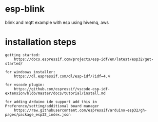 # esp-blink
blink and mqtt example with esp using hivemq, aws
# installation steps
```
getting started:
	https://docs.espressif.com/projects/esp-idf/en/latest/esp32/get-started/
	
for windoows installer:
	https://dl.espressif.com/dl/esp-idf/?idf=4.4
		
for vscode plugin: 
	https://github.com/espressif/vscode-esp-idf-extension/blob/master/docs/tutorial/install.md
	
for adding Arduino ide support add this in Preference/setting/additional board manager 
	https://raw.githubusercontent.com/espressif/arduino-esp32/gh-pages/package_esp32_index.json
```
